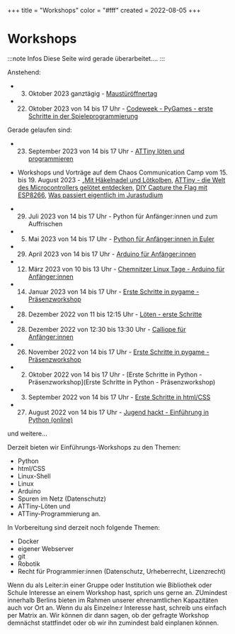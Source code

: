 +++
title = "Workshops"
color = "#fff"
created = 2022-08-05
+++

<script lang="ts">
  import Figure from '$lib/components/Figure.svelte';
</script>

# Workshops

:::note Infos
Diese Seite wird gerade überarbeitet....
:::

Anstehend:

- 3. Oktober 2023 ganztägig - [Maustüröffnertag](https://tickets.x-hain.de/xHain/mtoet/)

- 22. Oktober 2023 von 14 bis 17 Uhr - [Codeweek - PyGames - erste Schritte in der Spieleprogrammierung](https://coderdojo.red/posts/news/2023-10-22/)

Gerade gelaufen sind:

- 23. September 2023 von 14 bis 17 Uhr - [ATTiny löten und programmieren](https://coderdojo.red/posts/workshops/attiny/)

- Workshops und Vorträge auf dem Chaos Communication Camp vom 15. bis 19. August 2023 - [„Mit Häkelnadel und Lötkolben](https://coderdojo.red/posts/news/2023-08-16a/), [ATTiny - die Welt des Microcontrollers gelötet entdecken](https://coderdojo.red/posts/news/2023-08-16b/), [DIY Capture the Flag mit ESP8266](https://coderdojo.red/posts/news/2023-08-16c/), [Was passiert eigentlich im Jurastudium](https://coderdojo.red/posts/news/2023-08-16d/)

- 29. Juli 2023 von 14 bis 17 Uhr - Python für Anfänger:innen und zum Auffrischen

- 5. Mai 2023 von 14 bis 17 Uhr - [Python für Anfänger:innen in Euler](https://coderdojo.red/posts/news/2023-05-06/)

- 29. April 2023 von 14 bis 17 Uhr - [Arduino für Anfänger:innen](https://coderdojo.red/posts/news/2023-04-29/)

- 12. März 2023 von 10 bis 13 Uhr - [Chemnitzer Linux Tage - Arduino für Anfänger:innen](https://chemnitzer.linux-tage.de/2023/de/programm/junior)

- 14. Januar 2023 von 14 bis 17 Uhr - [Erste Schritte in pygame - Präsenzworkshop](https://coderdojo.red/posts/news/2023-01-14/)

- 28. Dezember 2022 von 11 bis 12:15 Uhr - [Löten - erste Schritte](https://coderdojo.red/posts/news/2022-12-28-junghackerinnentag_2022/)

- 28. Dezember 2022 von 12:30 bis 13:30 Uhr - [Calliope für Anfänger:innen](https://coderdojo.red/posts/news/2022-12-28-junghackerinnentag_2022/)

- 26. November 2022 von 14 bis 17 Uhr - [Erste Schritte in pygame - Präsenzworkshop](https://coderdojo.red/posts/news/2022-11-26/)

- 2. Oktober 2022 von 14 bis 17 Uhr - [Erste Schritte in Python - Präsenzworkshop](Erste Schritte in Python - Präsenzworkshop)

- 3. September 2022 von 14 bis 17 Uhr - [Erste Schritte in html/CSS](https://coderdojo.red/posts/news/2022-09-03/)

- 27. August 2022 von 14 bis 17 Uhr - [Jugend hackt - Einführung in Python (online)](https://coderdojo.red/posts/news/2022-08-27/)

und weitere...

Derzeit bieten wir Einführungs-Workshops zu den Themen:

- Python
- html/CSS
- Linux-Shell
- Linux
- Arduino
- Spuren im Netz (Datenschutz)
- ATTiny-Löten und
- ATTiny-Programmierung an.

In Vorbereitung sind derzeit noch folgende Themen:

- Docker
- eigener Webserver
- git
- Robotik
- Recht für Programmier:innen (Datenschutz, Urheberrecht, Lizenzrecht)

Wenn du als Leiter:in einer Gruppe oder Institution wie Bibliothek oder Schule Interesse an einem Workshop hast, sprich uns gerne an. ZUmindest innerhalb Berlins bieten im Rahmen unserer ehrenamtlichen Kapazitäten auch vor Ort an. Wenn du als Einzelne:r Interesse hast, schreib uns einfach per Matrix an. Wir können dir dann sagen, ob der gefragte Workshop demnächst stattfindet oder ob wir ihn zumindest bald einplanen können.
